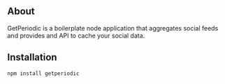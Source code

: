 ## About 

GetPeriodic is a boilerplate node application that aggregates social feeds and provides and API to cache your social data.

## Installation

    npm install getperiodic